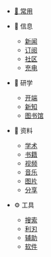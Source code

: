 <!-- *  [⭐ 目录](/Catalog.md) -->
- [🚩  常用](/site.md)

- 📃 信息
    - [新闻](/信息/news.md)
    - [订阅](/信息/订阅.md)
    - [社区](/信息/community.md)
    - [充电](/信息/充电.md)  
- 👋 研学
    - [开端](研学/开端.md)  
    - [新知](研学/新知.md)
    - [图书馆](研学/图书馆.md)
- 📁 资料
    - [学术](/zy/xs.md)
    - [书籍](/zy/books.md)
    - [视频](/zy/视频.md)
    - [音乐](/zy/音乐.md)
    - [图片](/zy/图片.md)
    - [分享](/zy/share.md)
- ⚙️ 工具
    - [搜索](/tools/s&d.md)
    - [利刃](tools/利刃.md)
    - [辅助](/tools/辅助.md)
    - [软件](/tools/软件.md)

